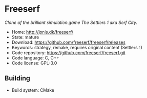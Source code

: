 # Freeserf

_Clone of the brilliant simulation game The Settlers 1 aka Serf City._

- Home: http://jonls.dk/freeserf/
- State: mature
- Download: https://github.com/freeserf/freeserf/releases
- Keywords: strategy, remake, requires original content (Settlers 1)
- Code repository: https://github.com/freeserf/freeserf.git
- Code language: C, C++
- Code license: GPL-3.0

## Building

- Build system: CMake

